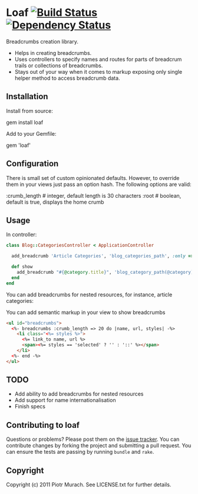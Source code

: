 # Loaf [![Build Status](https://secure.travis-ci.org/peter-murach/loaf.png?branch=master)][travis] [![Dependency Status](https://gemnasium.com/peter-murach/loaf.png?travis)][gemnasium]

[travis]: http://travis-ci.org/peter-murach/loaf
[gemnasium]: https://gemnasium.com/peter-murach/loaf

Breadcrumbs creation library.

* Helps in creating breadcrumbs.
* Uses controllers to specify names and routes for parts of breadcrum trails or collections of breadcrumbs.
* Stays out of your way when it comes to markup exposing only single helper method to access breadcrumb data.

## Installation

Install from source:

  gem install loaf

Add to your Gemfile:

  gem 'loaf'

## Configuration

There is small set of custom opinionated defaults. However, to override them in your views just pass an option hash. The following options are valid:

  :crumb_length  # integer, default length is 30 characters
  :root          # boolean, default is true, displays the home crumb

## Usage

In controller:

```ruby
class Blog::CategoriesController < ApplicationController

  add_breadcrumb 'Article Categories', 'blog_categories_path', :only => [:show]

  def show
    add_breadcrumb "#{@category.title}", 'blog_category_path(@category)'
  end
end
```

You can add breadcrumbs for nested resources, for instance, article categories:

You can add semantic markup in your view to show breadcrumbs

```html
<ul id="breadcrumbs">
  <%- breadcrumbs :crumb_length => 20 do |name, url, styles| -%>
    <li class="<%= styles %>">
      <%= link_to name, url %>
      <span><%= styles == 'selected' ? '' : '::' %></span>
    </li>
  <%- end -%>
</ul>
```

## TODO

* Add ability to add breadcrumbs for nested resources
* Add support for name internationalisation
* Finish specs

## Contributing to loaf

Questions or problems? Please post them on the [issue tracker](https://github.com/peter-murach/loaf/issues). You can contribute changes by forking the project and submitting a pull request. You can ensure the tests are passing by running `bundle` and `rake`.

## Copyright

Copyright (c) 2011 Piotr Murach. See LICENSE.txt for
further details.
